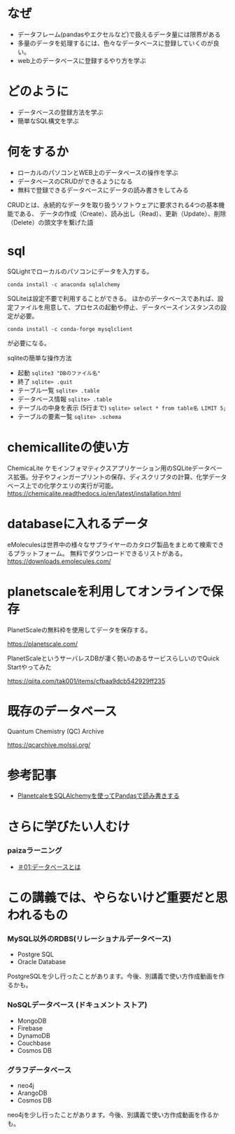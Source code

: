 # なぜ
- データフレーム(pandasやエクセルなど)で扱えるデータ量には限界がある
- 多量のデータを処理するには、色々なデータベースに登録していくのが良い。
- web上のデータベースに登録するやり方を学ぶ

# どのように
- データベースの登録方法を学ぶ
- 簡単なSQL構文を学ぶ

# 何をするか
- ローカルのパソコンとWEB上のデータベースの操作を学ぶ
- データベースのCRUDができるようになる
- 無料で登録できるデータベースにデータの読み書きをしてみる

CRUDとは、永続的なデータを取り扱うソフトウェアに要求される4つの基本機能である、
データの作成（Create）、読み出し（Read）、更新（Update）、削除（Delete）の頭文字を繋げた語

# sql
SQLightでローカルのパソコンにデータを入力する。

```
conda install -c anaconda sqlalchemy
```
SQLiteは設定不要で利用することができる。
ほかのデータベースであれば、設定ファイルを用意して、プロセスの起動や停止、データベースインスタンスの設定が必要。

```
conda install -c conda-forge mysqlclient
```
が必要になる。

sqliteの簡単な操作方法

- 起動
`sqlite3 "DBのファイル名"`
- 終了
`sqlite> .quit `
- テーブル一覧
`sqlite> .table`
- データベース情報
`sqlite> .table`
- テーブルの中身を表示 (5行まで)
`sqlite> select * from table名 LIMIT 5;`
- テーブルの要素一覧
`sqlite> .schema`

# chemicalliteの使い方
ChemicaLite
ケモインフォマティクスアプリケーション用のSQLiteデータベース拡張。分子やフィンガープリントの保存、ディスクリプタの計算、化学データベース上での化学クエリの実行が可能。
https://chemicalite.readthedocs.io/en/latest/installation.html

# databaseに入れるデータ
eMoleculesは世界中の様々なサプライヤーのカタログ製品をまとめて検索できるプラットフォーム。
無料でダウンロードできるリストがある。
https://downloads.emolecules.com/

# planetscaleを利用してオンラインで保存

PlanetScaleの無料枠を使用してデータを保存する。

https://planetscale.com/

PlanetScaleというサーバレスDBが凄く勢いのあるサービスらしいのでQuick Startやってみた

https://qiita.com/tak001/items/cfbaa9dcb542929ff235

# 既存のデータベース
Quantum Chemistry (QC) Archive

https://qcarchive.molssi.org/

# 参考記事
- [PlanetcaleをSQLAlchemyを使ってPandasで読み書きする](https://zenn.dev/sotono/articles/917a165ff6b17e)

# さらに学びたい人むけ
### paizaラーニング
- [＃01:データベースとは ](https://paiza.jp/works/sql/new-primer/sql-new-primer-1/73000)


# この講義では、やらないけど重要だと思われるもの
### MySQL以外のRDBS(リレーショナルデータベース)
- Postgre SQL
- Oracle Database

PostgreSQLを少し行ったことがあります。今後、別講義で使い方作成動画を作るかも。

### NoSQLデータベース (ドキュメント ストア)
- MongoDB
- Firebase
- DynamoDB
- Couchbase
- Cosmos DB


### グラフデータベース
- neo4j
- ArangoDB
- Cosmos DB 

neo4jを少し行ったことがあります。今後、別講義で使い方作成動画を作るかも。


